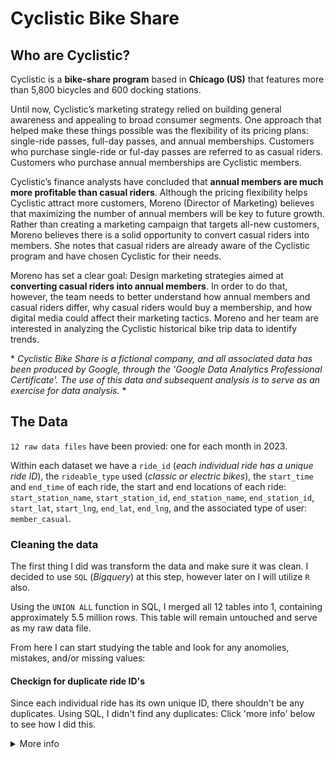 # Cyclistic Bike Share
## Who are Cyclistic?
Cyclistic is a **bike-share program** based in **Chicago (US)** that features more than 5,800 bicycles and 600 docking stations. 

Until now, Cyclistic’s marketing strategy relied on building general awareness and appealing to broad consumer segments. One approach that helped make these things possible was the flexibility of its pricing plans: single-ride passes, full-day passes, and annual memberships. Customers who purchase single-ride or ful-day passes are referred to as casual riders. Customers who purchase annual memberships are Cyclistic members. 

Cyclistic’s finance analysts have concluded that **annual members are much more profitable than casual riders**. Although the pricing flexibility helps Cyclistic attract more customers, Moreno (Director of Marketing) believes that maximizing the number of annual members will be key to future growth. Rather than creating a marketing campaign that targets all-new customers, Moreno believes there is a solid opportunity to convert casual riders into members. She notes that casual riders are already aware of the Cyclistic program and have chosen Cyclistic for their needs. 

Moreno has set a clear goal: Design marketing strategies aimed at **converting casual riders into annual members**. In order to do that, however, the team needs to better understand how annual members and casual riders differ, why casual riders would buy a membership, and how digital media could affect their marketing tactics. Moreno and her team are interested in analyzing the Cyclistic historical bike trip data to identify trends.

\* *Cyclistic Bike Share is a fictional company, and all associated data has been produced by Google, through the 'Google Data Analytics Professional Certificate'. The use of this data and subsequent analysis is to serve as an exercise for data analysis.* \*

## The Data
`12 raw data files` have been provied: one for each month in 2023. 

Within each dataset we have a `ride_id` (*each individual ride has a unique ride ID*), the `rideable_type` used (*classic or electric bikes*), the `start_time` and `end_time` of each ride, the start and end locations of each ride: `start_station_name`, `start_station_id`, `end_station_name`, `end_station_id`, `start_lat`, `start_lng`, `end_lat`, `end_lng`, and the associated type of user: `member_casual`.

### Cleaning the data
The first thing I did was transform the data and make sure it was clean. I decided to use `SQL` (*Bigquery*) at this step, however later on I will utilize `R` also. 

Using the `UNION ALL` function in SQL, I merged all 12 tables into 1, containing approximately 5.5 million rows. This table will remain untouched and serve as my raw data file.

From here I can start studying the table and look for any anomolies, mistakes, and/or missing values:
#### Checkign for duplicate ride ID's
Since each individual ride has its own unique ID, there shouldn't be any duplicates. Using SQL, I didn't find any duplicates: Click 'more info' below to see how I did this.
<details>
<summary>More info</summary>
<br>
Using `SELECT COUNT(DISTINCT(ride_id))` to return the number of unique values, and `SELECT COUNT(ride_id)` to return the total number of values, I can see if there is a difference. As both values were the same, I knew that each ride_id was unique.
</details>
